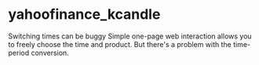# yahoofinance_kcandle
Switching times can be buggy
Simple one-page web interaction allows you to freely choose the time and product.
But there's a problem with the time-period conversion.
